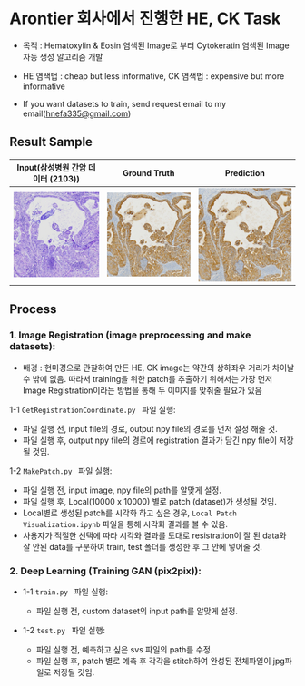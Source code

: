 # Arontier 회사에서 진행한 HE, CK Task
  - 목적 : Hematoxylin & Eosin 염색된 Image로 부터 Cytokeratin 염색된 Image 자동 생성 알고리즘 개발
  *  HE 염색법 : cheap but less informative,
      CK 염색법 : expensive but more informative 

  - If you want datasets to train, send request email to my email(hnefa335@gmail.com)


## Result Sample

|  Input(삼성병원 간암 데이터 (2103))| Ground Truth |  Prediction |
| --- | --- | --- |
|![src/input.jpg](src/input.jpg)|![src/gt.jpg](src/gt.jpg)|![src/prediction.jpg](src/prediction.jpg)|




## Process

### 1. Image Registration (image preprocessing and make datasets):
 - 배경 : 현미경으로 관찰하여 만든 HE, CK image는 약간의 상하좌우 거리가 차이날 수 밖에 없음.
   따라서 training을 위한 patch를 추출하기 위해서는 가장 먼저 Image Registration이라는 방법을 통해 두 이미지를 
   맞춰줄 필요가 있음
   
  1-1 ```GetRegistrationCoordinate.py ``` 파일 실행:
   - 파일 실행 전, input file의 경로, output npy file의 경로를 먼저 설정 해줄 것. 
   - 파일 실행 후, output npy file의 경로에 registration 결과가 담긴 npy file이 저장될 것임.
   
  1-2 ```MakePatch.py ``` 파일 실행:
   - 파일 실행 전, input image, npy file의 path를 알맞게 설정.  
   - 파일 실행 후, Local(10000 x 10000) 별로 patch (dataset)가 생성될 것임.
   - Local별로 생성된 patch를 시각화 하고 싶은 경우, ``` Local Patch Visualization.ipynb ``` 파일을 통해 시각화 결과를 볼 수 있음.
   - 사용자가 적절한 선택에 따라 시각와 결과를 토대로 resistration이 잘 된 data와 잘 안된 data를 구분하여 train, test 폴더를 생성한 후 그 안에 넣어줄 것.


### 2. Deep Learning (Training GAN (pix2pix)):
  - 1-1 ```train.py ``` 파일 실행:
    -  파일 실행 전, custom dataset의 input path를 알맞게 설정.
    
  - 1-2 ```test.py ``` 파일 실행:
    - 파일 실행 전, 예측하고 싶은 svs 파일의 path를 수정.
    - 파일 실행 후, patch 별로 예측 후 각각을 stitch하여 완성된 전체파일이 jpg파일로 저장될 것임.
